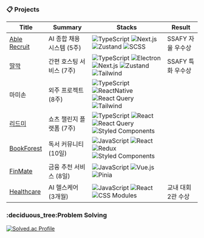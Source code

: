 <h3>📋 Projects</h3>

| Title                | Summary | Stacks                                                                                  | Result |
|---------------------|-------------------|-----------------------------------------------------------------------------------------|--------|
| [Able Recruit](https://github.com/ablej-ssafy) | AI 종합 채용 시스템 (5주) | ![TypeScript](https://img.shields.io/badge/TypeScript-3178C6?style=flat-square&logo=typescript&logoColor=white) ![Next.js](https://img.shields.io/badge/Next.js-black?style=flat-square&logo=next.js&logoColor=white) ![Zustand](https://img.shields.io/badge/Zustand-CC2936?style=flat-square&logoColor=white) ![SCSS](https://img.shields.io/badge/SCSS-CC6699?style=flat-square&logo=SASS&logoColor=white) | SSAFY 자율 우수상 |
| [딸깍](https://github.com/ttalkak) | 간편 호스팅 서비스 (7주) |![TypeScript](https://img.shields.io/badge/TypeScript-3178C6?style=flat-square&logo=typescript&logoColor=white) ![Electron](https://img.shields.io/badge/Electron-47848F?style=flat-square&logo=electron&logoColor=white) ![Next.js](https://img.shields.io/badge/Next.js-black?style=flat-square&logo=next.js&logoColor=white) ![Zustand](https://img.shields.io/badge/Zustand-CC2936?style=flat-square&logoColor=white) ![Tailwind](https://img.shields.io/badge/Tailwind-06B6D4?style=flat-square&logo=tailwindcss&logoColor=white) | SSAFY 특화 우수상 |
|                           마미손                                | 외주 프로젝트 (8주) |  ![TypeScript](https://img.shields.io/badge/TypeScript-3178C6?style=flat-square&logo=typescript&logoColor=white) ![ReactNative](https://img.shields.io/badge/ReactNative-61DAFB?style=flat-square&logo=react&logoColor=white) ![React Query](https://img.shields.io/badge/ReactQuery-FF4154?style=flat-square&logo=reactquery&logoColor=white) ![Tailwind](https://img.shields.io/badge/Tailwind-06B6D4?style=flat-square&logo=Tailwind&logoColor=white)|  |
| [리드미](https://github.com/yunhayeon/LeadMe) | 쇼츠 챌린지 플랫폼 (7주) |![TypeScript](https://img.shields.io/badge/TypeScript-3178C6?style=flat-square&logo=typescript&logoColor=white) ![React](https://img.shields.io/badge/React-61DAFB?style=flat-square&logo=react&logoColor=black) ![React Query](https://img.shields.io/badge/ReactQuery-FF4154?style=flat-square&logo=reactquery&logoColor=white) ![Styled Components](https://img.shields.io/badge/Styled--Components-DB7093?style=flat-square&logo=styled-components&logoColor=white) |  |
| [BookForest](https://github.com/book-forest-gwangju-3/book-forest-front) | 독서 커뮤니티 (10일) |![JavaScript](https://img.shields.io/badge/JavaScript-F7DF1E?style=flat-square&logo=javascript&logoColor=black) ![React](https://img.shields.io/badge/React-61DAFB?style=flat-square&logo=react&logoColor=black) ![Redux](https://img.shields.io/badge/Redux-764ABC?style=flat-square&logo=redux&logoColor=white) ![Styled Components](https://img.shields.io/badge/Styled--Components-DB7093?style=flat-square&logo=styled-components&logoColor=white) |  |
| [FinMate](https://github.com/yunhayeon/FinMate) | 금융 추천 서비스 (8일) | ![JavaScript](https://img.shields.io/badge/JavaScript-F7DF1E?style=flat-square&logo=javascript&logoColor=black) ![Vue.js](https://img.shields.io/badge/Vue.js-4FC08D?style=flat-square&logo=vue.js&logoColor=white) ![Pinia](https://img.shields.io/badge/Pinia-FFC107?style=flat-square&logo=vue.js&logoColor=black) |  |
| [Healthcare](https://github.com/yunhayeon/health-care-app) | AI 헬스케어 (3개월) | ![JavaScript](https://img.shields.io/badge/JavaScript-F7DF1E?style=flat-square&logo=javascript&logoColor=black) ![React](https://img.shields.io/badge/React-61DAFB?style=flat-square&logo=react&logoColor=black) ![CSS Modules](https://img.shields.io/badge/CSS%20Modules-000000?style=flat-square&logo=css3&logoColor=white) | 교내 대회 2관 수상 | 


<h3>:deciduous_tree:Problem Solving</h3>

[![Solved.ac Profile](http://mazassumnida.wtf/api/v2/generate\_badge?boj=yhy5049)](https://solved.ac/yhy5049/)

